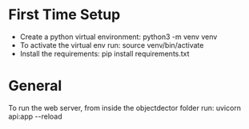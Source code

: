 
<h1>First Time Setup</h1>

- Create a python virtual environment: python3 -m venv venv
- To activate the virtual env run: source venv/bin/activate
- Install the requirements: pip install requirements.txt


<h1>General</h1>
To run the web server, from inside the objectdector folder run: uvicorn api:app --reload 